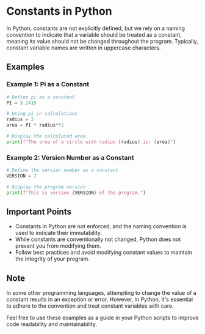 
# Constants in Python

In Python, constants are not explicitly defined, but we rely on a naming convention to indicate that a variable should be treated as a constant, meaning its value should not be changed throughout the program. Typically, constant variable names are written in uppercase characters.

## Examples

### Example 1: Pi as a Constant

```python
# Define pi as a constant
PI = 3.1415

# Using pi in calculations
radius = 2
area = PI * radius**2

# Display the calculated area
print(f"The area of a circle with radius {radius} is: {area}")
```

### Example 2: Version Number as a Constant

```python
# Define the version number as a constant
VERSION = 2

# Display the program version
print(f"This is version {VERSION} of the program.")
```

## Important Points

- Constants in Python are not enforced, and the naming convention is used to indicate their immutability.
- While constants are conventionally not changed, Python does not prevent you from modifying them.
- Follow best practices and avoid modifying constant values to maintain the integrity of your program.

## Note

In some other programming languages, attempting to change the value of a constant results in an exception or error. However, in Python, it's essential to adhere to the convention and treat constant variables with care.

Feel free to use these examples as a guide in your Python scripts to improve code readability and maintainability.
